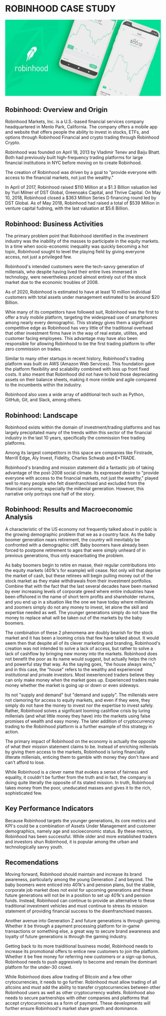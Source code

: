 # ROBINHOOD CASE STUDY
![LOGO](robinhood-logo.jpg)

## Robinhood: Overview and Origin

Robinhood Markets, Inc. is a U.S.-based financial services company headquartered in Menlo Park, California. The company offers a mobile app and website that offers people the ability to invest in stocks, ETFs, and options through Robinhood Financial and crypto trading through Robinhood Crypto.

Robinhood was founded on April 18, 2013 by Vladimir Tenev and Baiju Bhatt. Both had previously built high-frequency trading platforms for large financial institutions in NYC before moving on to create Robinhood.

The creation of Robinhood was driven by a goal to "provide everyone with access to the financial markets, not just the wealthy."

In April of 2017, Robinhood raised $110 Million at a $1.3 Billion valuation led by Yuri Milner of DST Global, Greenoaks Capital, and Thrive Capital. On May 10, 2018, Robinhood closed a $363 Million Series D financing round led by DST Global. As of May 2018, Robinhood had raised a total of $539 Million in venture capital fudning, with the last valuation at $5.6 Billion.  

## Robinhood: Business Activities

The primary problem point that Robinhood identified in the investment industry was the inability of the masses to participate in the equity markets. In a time when socio-economic inequality was quickly becoming a hot topic, Robinhood sought to level the playing field by giving everyone access, not just a privileged few. 

Robinhood's intended customers were the tech-savvy generation of millenials, who despite having lived their entire lives immersed in technology, were nevertheless priced almost entirely out of the stock market due to the economic troubles of 2008. 

As of 2020, Robinhood is estimated to have at least 10 million individual customers with total assets under management estimated to be around $20 Billion.

Whie many of its competitors have followed suit, Robinhood was the first to offer a truly mobile platform, targeting the widespread use of smartphones among nearly every demographic. This strategy gives them a significant competitive edge as Robinhood has very little of the traditional overhead that other investment firms have in the way of real estate, utilites, and customer facing employees. This advantage may have also been responsible for allowing Robinhood to be the first trading platform to offer zero commission on trades. 

Similar to many other startups in recent history, Robinhood's trading platform was built on AWS (Amazon Web Services). This foundation gave the platform flexibility and scalability combined with less up front fixed costs. It also meant that Robinhood did not have to hold those depreciating assets on their balance sheets, making it more nimble and agile compared to the incumbents within the industry.

Robinhood also uses a wide array of additional tech such as Python, GitHub, Git, and Slack, among others. 

## Robinhood: Landscape

Robinhood exists within the domain of investment/trading platforms and has largely precipitated many of the trends within this sector of the financial industry in the last 10 years, specifically the commission free trading platforms.

Among its largest competitors in this space are companies like Firstrade, Merrill Edge, Aly Invest, Fidelity, Charles Schwab and E*TRADE.

Robinhood's branding and mission statement did a fantastic job of taking advantage of the post-2008 social climate. Its expressed desire to "provide everyone with access to the financial markets, not just the wealthy," played well to many people who felt disenfranchised and excluded from the financial economy, especially the millenial generation. However, this narrative only portrays one half of the story.

## Robinhood: Results and Macroeconomic Analysis

A characteristic of the US economy not frequently talked about in public is the growing demographic problem that we as a country face. As the baby boomer generation nears retirement, the country will inevitably be confronted with a demographic cliff. Baby boomers have already been forced to postpone retirement to ages that were simply unheard of in previous generations, thus only exacerbating the problem. 

As baby boomers begin to retire en masse, their regular contributions into the equity markets (401k's for example) will cease. Not only will that deprive the market of cash, but these retirees will begin pulling money out of the stock market as they make withdrawals from their investment portfolios. Combine that with the fact that the last several decades have been marked by ever increasing levels of corporate greed where entire industries have been offshored in the name of short term profits and shareholder returns, and you end up in a situation like the one we have today where millenials and zoomers simply do not any money to invest, let alone the skill and expertise needed as well. The younger generations simply do not have the money to replace what will be taken out of the markets by the baby boomers.

The combination of these 2 phenomena are doubly bearish for the stock market and it has been a looming crisis that few have talked about. It would seem then that despite all of its clever marketing and branding, Robinhood's creation was not intended to solve a lack of access, but rather to solve a lack of cashflow by bringing new money into the markets. Robinhood does not benefit the poor as its name would suggest, but actually helps the rich and powerful stay that way. As the saying goes, "the house always wins," and in this case, the "house" refers to the wealthy and experienced institutional and private investors. Most inexerienced traders believe they can only make money when the market goes up. Experienced traders make money whether the market is going up or down or even sideways.

Its not "supply and demand" but "demand and supply". The millenials were not clamoring for access to equity markets, and even if they were, they simply do not have the money to invest nor the expertise to invest safely. Rather, Robinhood solves a signficant looming cashflow crisis by luring millenials (and what little money they have) into the markets using false promises of wealth and easy money. The later addition of cryptocurrency trading to the Robinhood platform is a further example of this strategy in action.

The primary impact of Robinhood on the economy is actually the opposite of what their mission statement claims to be. Instead of enriching millenials by giving them access to the markets, Robinhood is luring financially illterate millenials, enticing them to gamble with money they don't have and can't afford to lose.

While Robinhood is a clever name that evokes a sense of fairness and equality, it couldn't be further from the truth and in fact, the company is doing quite literally the opposite of its stated mission. In truth, Robinhood takes money from the poor, uneducated masses and gives it to the rich, sophisticated few.

## Key Performance Indicators

Because Robinhood targets the younger generations, its core metrics and KPI's could be a combination of Assets Under Management and customer demographics, namely age and socioeconomic status. By these metrics, Robinhood has been successful. While older and more established traders and investors shun Robinhood, it is popular among the urban and technologically savvy youth. 

## Recomendations

Moving forward, Robinhood should maintain and increase its brand awareness, particularly among the young Generation Z and beyond. The baby boomers were enticed into 401k's and pension plans, but the stable, corporate job market does not exist for upcoming generations and these future generations will not be in a position to set up 401k's and pension funds. Instead, Robinhood can continue to provide an alternative to these traditional investment vehicles and must continue to stress its mission statement of providing financial success to the disenfranchised masses. 

Another avenue into Generation Z and future generations is through gaming. Whether it be through a payment processing platform for in-game transactions or something else, a great way to secure brand awareness and loyalty of future generations is through the gaming industry.

Getting back to its more traiditional business model, Robinhood needs to increase its promotional offers to entice new customers to join the platform. Whether it be free money for referring new customers or a sign-up bonus, Robinhood needs to push aggresively to become and remain the dominant platform for the under-30 crowd. 

While Robinhood does allow trading of Bitcoin and a few other crytocurrencies, it needs to go further. Robinhood must allow trading of all altcoins and must add the ability to transfer cryptocurrencies between other Robinhood users as well as other cryptocurrency wallets. Robinhood also needs to secure partnerships with other companies and platforms that accept crytocurrencies as a form of payment. These developments will further ensure Robinhood's market share growth and dominance.
